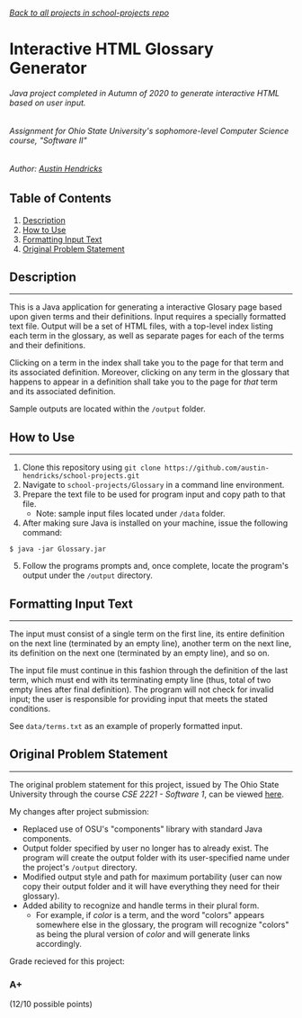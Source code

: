 ###### [Back to all projects in school-projects repo](https://github.com/austin-hendricks/school-projects)

# Interactive HTML Glossary Generator
###### Java project completed in Autumn of 2020 to generate interactive HTML based on user input.
###### Assignment for Ohio State University's sophomore-level Computer Science course, "Software II"
###### Author: [Austin Hendricks](https://github.com/austin-hendricks)

## Table of Contents
1. [Description](#description)
2. [How to Use](#how-to-use)
3. [Formatting Input Text](#formatting-input-text)
4. [Original Problem Statement](#original-problem-statement)


## Description
***
This is a Java application for generating a interactive Glosary page based upon given terms and their definitions. Input requires a specially formatted text file. Output 
will be a set of HTML files, with a top-level index listing each term in the glossary, as well as separate pages for each of the terms and their definitions. 

Clicking on a term in the index shall take you to the page 
for that term and its associated definition. Moreover, clicking on any term in the glossary that happens to appear in a definition shall take you to the page for _that_ term 
and its associated definition.

Sample outputs are located within the `/output` folder.


## How to Use
***
1. Clone this repository using `git clone https://github.com/austin-hendricks/school-projects.git`
2. Navigate to `school-projects/Glossary` in a command line environment.
3. Prepare the text file to be used for program input and copy path to that file.
    * Note: sample input files located under `/data` folder.
4. After making sure Java is installed on your machine, issue the following command:
```
$ java -jar Glossary.jar
```
5. Follow the programs prompts and, once complete, locate the program's output under the `/output` directory.



## Formatting Input Text
***
The input must consist of a single term on the first line, its entire definition on the next line (terminated by an empty line), another term on the next line, its definition on the next one (terminated by an empty line), and so on. 

The input file must continue in this fashion through the definition of the last term, which must end with its terminating empty line (thus, total of two empty lines after final definition). The program will not check for invalid input; the user is responsible for providing input that meets the stated conditions.

See `data/terms.txt` as an example of properly formatted input.


## Original Problem Statement
***
The original problem statement for this project, issued by The Ohio State University through the course *CSE 2221 - Software 1*, can be viewed 
[here](http://web.cse.ohio-state.edu/software/2221/web-sw1/assignments/projects/glossary/glossary.html).

My changes after project submission:
* Replaced use of OSU's "components" library with standard Java components.
* Output folder specified by user no longer has to already exist. The program will create the output folder with its user-specified name under the project's `/output` directory.
* Modified output style and path for maximum portability (user can now copy their output folder and it will have everything they need for their glossary).
* Added ability to recognize and handle terms in their plural form.
     * For example, if *color* is a term, and the word "colors" appears somewhere else in the glossary, the program will recognize "colors" as being the plural version of *color* and will generate links accordingly.

Grade recieved for this project: 
### A+ 
(12/10 possible points)
